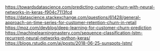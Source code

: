 https://towardsdatascience.com/predicting-customer-churn-with-neural-networks-in-keras-f904c7113fcd
https://datascience.stackexchange.com/questions/61428/general-approach-on-time-series-for-customer-retention-churn-in-retail
https://moz.com/devblog/deep-learning-for-customer-churn-prediction <br>
https://machinelearningmastery.com/sequence-classification-lstm-recurrent-neural-networks-python-keras/
https://blogs.rstudio.com/ai/posts/2018-06-25-sunspots-lstm/
